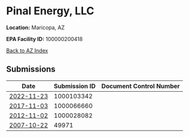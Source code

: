 # Pinal Energy, LLC

**Location:** Maricopa, AZ

**EPA Facility ID:** 100000200418

[Back to AZ Index](../../index.md)

## Submissions

| Date | Submission ID | Document Control Number |
|------|--------------|-------------------------|
| [2022-11-23](submissions/1000103342.md) | 1000103342 |  |
| [2017-11-03](submissions/1000066660.md) | 1000066660 |  |
| [2012-11-02](submissions/1000028082.md) | 1000028082 |  |
| [2007-10-22](submissions/49971.md) | 49971 |  |
